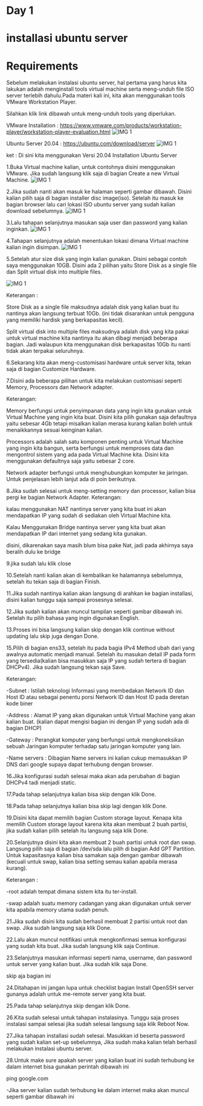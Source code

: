# Day 1
# installasi ubuntu server
# Requirements

Sebelum melakukan instalasi ubuntu server, hal pertama yang harus kita lakukan adalah menginstall tools virtual machine serta meng-unduh file ISO server terlebih dahulu.Pada materi kali ini, kita akan menggunakan tools VMware Workstation Player.

Silahkan klik link dibawah untuk meng-unduh tools yang diperlukan.

VMware Installation : https://www.vmware.com/products/workstation-player/workstation-player-evaluation.html
![IMG 1](https://github.com/Indizzy/Bootcamp-Devops/blob/main/Stage%201/week%201/images/Screenshot%20from%202022-08-26%2007-30-13.png)

Ubuntu Server 20.04 : https://ubuntu.com/download/server 
![IMG 1](https://github.com/Indizzy/Bootcamp-Devops/blob/main/Stage%201/week%201/images/Screenshot%20from%202022-08-26%2007-51-21.png)


ket : Di sini kita menggunakan Versi 20.04
Installation Ubuntu Server

1.Buka Virtual machine kalian, untuk contohnya disini menggunakan VMware. Jika sudah langsung klik saja di bagian Create a new Virtual Machine. 
![IMG 1](https://github.com/Indizzy/Bootcamp-Devops/blob/main/Stage%201/week%201/images/Screenshot%20from%202022-08-24%2007-00-52.png)

2.Jika sudah nanti akan masuk ke halaman seperti gambar dibawah. Disini kalian pilih saja di bagian installer disc image(iso). Setelah itu masuk ke bagian browser lalu cari lokasi ISO ubuntu server yang sudah kalian download sebelumnya.
![IMG 1](https://github.com/Indizzy/Bootcamp-Devops/blob/main/Stage%201/week%201/images/Screenshot%20from%202022-08-24%2008-17-51.png)

3.Lalu tahapan selanjutnya masukan saja user dan password yang kalian inginkan.
![IMG 1](https://github.com/Indizzy/Bootcamp-Devops/blob/main/Stage%201/week%201/images/Screenshot%20from%202022-08-24%2008-18-26.png)

4.Tahapan selanjutnya adalah menentukan lokasi dimana Virtual machine kalian ingin disimpan.
![IMG 1](https://github.com/Indizzy/Bootcamp-Devops/blob/main/Stage%201/week%201/images/Screenshot%20from%202022-08-24%2008-18-35.png)

5.Setelah atur size disk yang ingin kalian gunakan. Disini sebagai contoh saya menggunakan 10GB. Disini ada 2 pilihan yaitu Store Disk as a single file dan Split virtual disk into multiple files. 

![IMG 1](https://github.com/Indizzy/Bootcamp-Devops/blob/main/Stage%201/week%201/images/Screenshot%20from%202022-08-24%2008-19-11.png)

Keterangan :

Store Disk as a single file maksudnya adalah disk yang kalian buat itu nantinya akan langsung terbuat 10Gb. (ini tidak disarankan untuk pengguna yang memiliki hardisk yang berkapasitas kecil).

Split virtual disk into multiple files maksudnya adalah disk yang kita pakai untuk virtual machine kita nantinya itu akan dibagi menjadi beberapa bagian. Jadi walaupun kita menggunakan disk berkapasitas 10Gb itu nanti tidak akan terpakai seluruhnya. 

6.Sekarang kita akan meng-customisasi hardware untuk server kita, tekan saja di bagian Customize Hardware. 

7.Disini ada beberapa pilihan untuk kita melakukan customisasi seperti Memory, Processors dan Network adapter.

Keterangan:

Memory berfungsi untuk penyimpanan data yang ingin kita gunakan untuk Virtual Machine yang ingin kita buat. Disini kita pilih gunakan saja defaultnya yaitu sebesar 4Gb tetapi misalkan kalian merasa kurang kalian boleh untuk menaikkannya sesuai keinginan kalian.

Processors adalah salah satu komponen penting untuk Virtual Machine yang ingin kita bangun, serta berfungsi untuk memproses data dan mengontrol sistem yang ada pada Virtual Machine kita. Disini kita menggunakan defaultnya saja yaitu sebesar 2 core.

Network adapter berfungsi untuk menghubungkan komputer ke jaringan. Untuk penjelasan lebih lanjut ada di poin berikutnya.

8.Jika sudah selesai untuk meng-setting memory dan processor, kalian bisa pergi ke bagian Network Adapter. Keterangan:

kalau menggunakan NAT nantinya server yang kita buat ini akan mendapatkan IP yang sudah di sediakan oleh Virtual Machine kita.

Kalau Menggunakan Bridge nantinya server yang kita buat akan mendapatkan IP dari internet yang sedang kita gunakan. 

disini, dikarenakan saya masih blum bisa pake Nat, jadi pada akhirnya saya beralih dulu ke bridge


9.jika sudah lalu klik close

10.Setelah nanti kalian akan di kembalikan ke halamannya sebelumnya, setelah itu tekan saja di bagian Finish.


11.Jika sudah nantinya kalian akan langsung di arahkan ke bagian installasi, disini kalian tunggu saja sampai prosesnya selesai. 

12.Jika sudah kalian akan muncul tampilan seperti gambar dibawah ini. Setelah itu pilih bahasa yang ingin digunakan English. 

13.Proses ini bisa langsung kalian skip dengan klik continue without updating lalu skip juga dengan Done. 

15.Pilih di bagian ens33, setelah itu pada bagia IPv4 Method ubah dari yang awalnya automatic menjadi manual. Setelah itu masukan detail IP pada form yang tersedia(kalian bisa masukkan saja IP yang sudah tertera di bagian DHCPv4). Jika sudah langsung tekan saja Save.

Keterangan:

-Subnet : Istilah teknologi Informasi yang membedakan Network ID dan Host ID atau sebagai penentu porsi Network ID dan Host ID pada deretan kode biner

-Address : Alamat IP yang akan digunakan untuk Virtual Machine yang akan kalian buat. (kalian dapat mengisi bagian ini dengan IP yang sudah ada di bagian DHCP)

-Gateway : Perangkat komputer yang berfungsi untuk mengkoneksikan sebuah Jaringan komputer terhadap satu jaringan komputer yang lain.

-Name servers : Dibagian Name servers ini kalian cukup memasukkan IP DNS dari google supaya dapat terhubung dengan browser. 

16.Jika konfigurasi sudah selesai maka akan ada perubahan di bagian DHCPv4 tadi menjadi static.

17.Pada tahap selanjutnya kalian bisa skip dengan klik Done. 

18.Pada tahap selanjutnya kalian bisa skip lagi dengan klik Done. 

19.Disini kita dapat memilih bagian Custom storage layout. Kenapa kita memilih Custom storage layout karena kita akan membuat 2 buah partisi, jika sudah kalian pilih setelah itu langsung saja klik Done. 

20.Selanjutnya disini kita akan membuat 2 buah partisi untuk root dan swap. Langsung pilih saja di bagian /dev/sda lalu pilih di bagian Add GPT Partition. Untuk kapasitasnya kalian bisa samakan saja dengan gambar dibawah (kecuali untuk swap, kalian bisa setting semau kalian apabila merasa kurang).

Keterangan :

-root adalah tempat dimana sistem kita itu ter-install.

-swap adalah suatu memory cadangan yang akan digunakan untuk server kita apabila memory utama sudah penuh.

21.Jika sudah disini kita sudah berhasil membuat 2 partisi untuk root dan swap. Jika sudah langsung saja klik Done. 

22.Lalu akan muncul notifikasi untuk mengkonfirmasi semua konfigurasi yang sudah kita buat. Jika sudah langsung klik saja Continue.

23.Selanjutnya masukan informasi seperti nama, username, dan password untuk server yang kalian buat. Jika sudah klik saja Done. 

skip aja bagian ini 

24.Ditahapan ini jangan lupa untuk checklist bagian Install OpenSSH server gunanya adalah untuk me-remote server yang kita buat. 

25.Pada tahap selanjutnya skip dengan klik Done. 

26.Kita sudah selesai untuk tahapan instalasinya. Tunggu saja proses instalasi sampai selesai jika sudah selesai langsung saja klik Reboot Now.

27.Jika tahapan installasi sudah selesai. Masukkan id beserta password yang sudah kalian set-up sebelumnya, Jika sudah maka kalian telah berhasil melakukan instalasi ubuntu server. 

28.Untuk make sure apakah server yang kalian buat ini sudah terhubung ke dalam internet bisa gunakan perintah dibawah ini

ping google.com

-Jika server kalian sudah terhubung ke dalam internet maka akan muncul seperti gambar dibawah ini 


